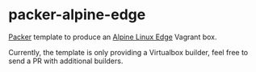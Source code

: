 # packer-alpine-edge

[Packer](https://packer.io) template to produce an [Alpine Linux Edge](https://wiki.alpinelinux.org/wiki/Edge) Vagrant box.

Currently, the template is only providing a Virtualbox builder, feel free to send a PR with additional builders.

